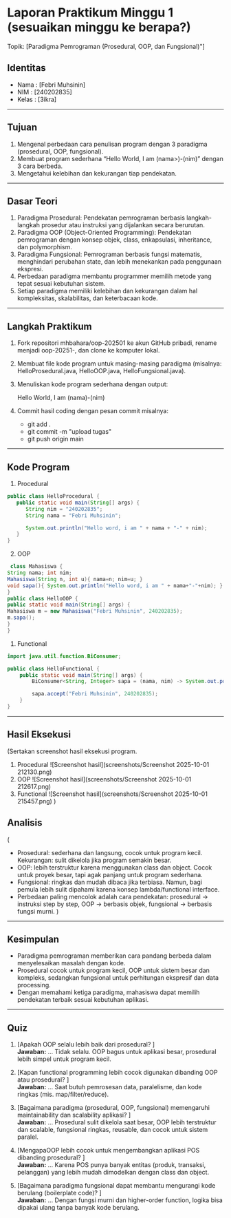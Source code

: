 # Laporan Praktikum Minggu 1 (sesuaikan minggu ke berapa?)
Topik: [Paradigma Pemrograman (Prosedural, OOP, dan Fungsional)"]

## Identitas
- Nama  : [Febri Muhsinin]
- NIM   : [240202835]
- Kelas : [3ikra]

---

## Tujuan
1. Mengenal perbedaan cara penulisan program dengan 3 paradigma (prosedural, OOP, fungsional).
2. Membuat program sederhana “Hello World, I am (nama>)-(nim)” dengan 3 cara berbeda.
3. Mengetahui kelebihan dan kekurangan tiap pendekatan.

---

## Dasar Teori  
1. Paradigma Prosedural: Pendekatan pemrograman berbasis langkah-langkah prosedur atau instruksi yang dijalankan secara berurutan.
2. Paradigma OOP (Object-Oriented Programming): Pendekatan pemrograman dengan konsep objek, class, enkapsulasi, inheritance, dan polymorphism.
3. Paradigma Fungsional: Pemrograman berbasis fungsi matematis, menghindari perubahan state, dan lebih menekankan pada penggunaan ekspresi.
4. Perbedaan paradigma membantu programmer memilih metode yang tepat sesuai kebutuhan sistem.
5. Setiap paradigma memiliki kelebihan dan kekurangan dalam hal kompleksitas, skalabilitas, dan keterbacaan kode.

---

## Langkah Praktikum
1. Fork repositori mhbahara/oop-202501 ke akun GitHub pribadi, rename menjadi oop-20251-<nim>, dan clone ke komputer lokal.
2. Membuat file kode program untuk masing-masing paradigma (misalnya: HelloProsedural.java, HelloOOP.java, HelloFungsional.java).
3. Menuliskan kode program sederhana dengan output:

   Hello World, I am (nama)-(nim)

4. Commit hasil coding dengan pesan commit misalnya:

   - git add .
   - git commit -m "upload tugas"
   - git push origin main

---

## Kode Program
1. Procedural
```java
public class HelloProcedural {
   public static void main(String[] args) {
      String nim = "240202835";
      String nama = "Febri Muhsinin";

      System.out.println("Hello word, i am " + nama + "-" + nim);
   }
}
```
2. OOP
```java
 class Mahasiswa { 
String nama; int nim; 
Mahasiswa(String n, int u){ nama=n; nim=u; } 
void sapa(){ System.out.println("Hello word, i am " + nama+"-"+nim); } 
} 
public class HelloOOP { 
public static void main(String[] args) { 
Mahasiswa m = new Mahasiswa("Febri Muhsinin", 240202835); 
m.sapa(); 
} 
} 
```
1. Functional
```java
import java.util.function.BiConsumer;

public class HelloFunctional {
    public static void main(String[] args) {
        BiConsumer<String, Integer> sapa = (nama, nim) -> System.out.println("Hello word, i am " + nama + "-" + nim);

        sapa.accept("Febri Muhsinin", 240202835);
    }
}

```

---

## Hasil Eksekusi
(Sertakan screenshot hasil eksekusi program.  
1. Procedural
![Screenshot hasil](screenshots/Screenshot 2025-10-01 212130.png)
2. OOP
![Screenshot hasil](screenshots/Screenshot 2025-10-01 212617.png)
3. Functional
![Screenshot hasil](screenshots/Screenshot 2025-10-01 215457.png)
)

## Analisis
(
- Prosedural: sederhana dan langsung, cocok untuk program kecil. Kekurangan: sulit dikelola jika program semakin besar.
- OOP: lebih terstruktur karena menggunakan class dan object. Cocok untuk proyek besar, tapi agak panjang untuk program sederhana.
- Fungsional: ringkas dan mudah dibaca jika terbiasa. Namun, bagi pemula lebih sulit dipahami karena konsep lambda/functional interface.
- Perbedaan paling mencolok adalah cara pendekatan: prosedural → instruksi step by step, OOP → berbasis objek, fungsional → berbasis fungsi murni.
)
---

## Kesimpulan
- Paradigma pemrograman memberikan cara pandang berbeda dalam menyelesaikan masalah dengan kode.
- Prosedural cocok untuk program kecil, OOP untuk sistem besar dan kompleks, sedangkan fungsional untuk perhitungan ekspresif dan data processing.
- Dengan memahami ketiga paradigma, mahasiswa dapat memilih pendekatan terbaik sesuai kebutuhan aplikasi.

---

## Quiz
1. [Apakah OOP selalu lebih baik dari prosedural? ]  
   **Jawaban:** …
   Tidak selalu. OOP bagus untuk aplikasi besar, prosedural lebih simpel untuk program kecil.

3. [Kapan functional programming lebih cocok digunakan
 dibanding OOP atau prosedural? ]  
   **Jawaban:** … 
   Saat butuh pemrosesan data, paralelisme, dan kode ringkas (mis. map/filter/reduce).

4. [Bagaimana paradigma (prosedural, OOP, fungsional) 
memengaruhi maintainability dan scalability aplikasi? ]  
   **Jawaban:** … 
   Prosedural sulit dikelola saat besar, OOP lebih terstruktur dan scalable, fungsional ringkas, reusable, dan cocok untuk sistem paralel.

5. [MengapaOOP lebih cocok untuk mengembangkan
 aplikasi POS dibanding prosedural? ]  
   **Jawaban:** … 
   Karena POS punya banyak entitas (produk, transaksi, pelanggan) yang lebih mudah dimodelkan dengan class dan object.

6. [Bagaimana paradigma fungsional dapat membantu
 mengurangi kode berulang (boilerplate code)? ]  
   **Jawaban:** … 
   Dengan fungsi murni dan higher-order function, logika bisa dipakai ulang tanpa banyak kode berulang.
